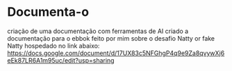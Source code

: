 # Documenta-o
criação de uma documentação com ferramentas de AI
criado a documentação para o ebbok feito por mim sobre o desafio Natty or fake Natty hospedado no link abaixo:
https://docs.google.com/document/d/17UX83c5NFGhgP4q9e9Za8qvywXj6eEk87LR6A1m95uc/edit?usp=sharing
